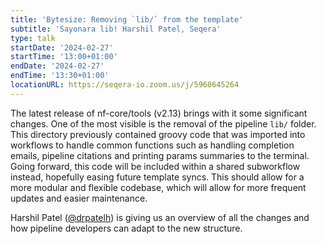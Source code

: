 ```yaml
---
title: 'Bytesize: Removing `lib/` from the template'
subtitle: 'Sayonara lib! Harshil Patel, Seqera'
type: talk
startDate: '2024-02-27'
startTime: '13:00+01:00'
endDate: '2024-02-27'
endTime: '13:30+01:00'
locationURL: https://seqera-io.zoom.us/j/5968645264
---
```


The latest release of nf-core/tools (v2.13) brings with it some significant changes.
One of the most visible is the removal of the pipeline `lib/` folder.
This directory previously contained groovy code that was imported into workflows to handle common functions
such as handling completion emails, pipeline citations and printing params summaries to the terminal.
Going forward, this code will be included within a shared subworkflow instead, hopefully easing future template syncs.
This should allow for a more modular and flexible codebase, which will allow for more frequent updates and easier maintenance.

Harshil Patel ([@drpatelh](https://github.com/drpatelh)) is giving us an overview of all the changes and how pipeline developers can adapt to the new structure.
